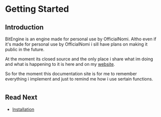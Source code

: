 # Getting Started

## Introduction
BitEngine is an engine made for personal use by OfficialNomi.
Altho even if it's made for personal use by OfficialNomi i sill have plans on making it public in the future.

At the moment its closed source and the only place i share what im doing and what is happening to it is here and on my [website](http://nomimatisic.com).

So for the moment this documentation site is for me to remember everything i implement and just to remind me how i use sertain functions.
#
## Read Next

- [Installation](./installation.md)